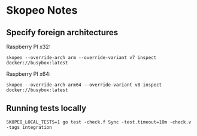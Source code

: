 # Skopeo Notes

## Specify foreign architectures

Raspberry PI x32:
```
skopeo --override-arch arm --override-variant v7 inspect docker://busybox:latest
```

Raspberry PI x64:
```
skopeo --override-arch arm64 --override-variant v8 inspect docker://busybox:latest
```


## Running tests locally
```
SKOPEO_LOCAL_TESTS=1 go test -check.f Sync -test.timeout=10m -check.v -tags integration
```
